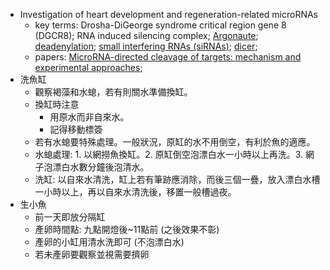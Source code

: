 * Investigation of heart development and regeneration-related microRNAs
  * key terms: 
  Drosha-DiGeorge syndrome critical region gene 8 (DGCR8); 
  RNA induced silencing complex; [Argonaute](https://en.wikipedia.org/wiki/Argonaute); 
  [deadenylation](https://reactome.org/content/detail/R-HSA-429947); 
  [small interfering RNAs (siRNAs)](https://en.wikipedia.org/wiki/Small_interfering_RNA); 
  [dicer](https://en.wikipedia.org/wiki/Dicer); 
  * papers:
  [MicroRNA-directed cleavage of targets: mechanism and experimental approaches](https://www.ncbi.nlm.nih.gov/pmc/articles/PMC4206712/); 
* 洗魚缸
  * 觀察褐藻和水螅，若有則關水準備換缸。
  * 換缸時注意
    * 用原水而非自來水。
    * 記得移動標簽
  * 若有水螅要特殊處理。一般狀況，原缸的水不用倒空，有利於魚的適應。
  * 水螅處理: 1. 以網撈魚換缸。2. 原缸倒空泡漂白水一小時以上再洗。3. 網子泡漂白水數分鐘後泡清水。
  * 洗缸: 以自來水清洗，缸上若有筆跡應消除，而後三個一疊，放入漂白水槽一小時以上，再以自來水清洗後，移置一般槽過夜。
* 生小魚
  * 前一天即放分隔缸
  * 產卵時間點: 九點開燈後~11點前 (之後效果不彰)
  * 產卵的小缸用清水洗即可 (不泡漂白水)
  * 若未產卵要觀察並視需要擠卵
  
  
